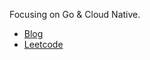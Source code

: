 Focusing on Go & Cloud Native.

- [Blog](https://che-kwas.gitee.io)
- [Leetcode](https://leetcode-cn.com/u/chekwas/)
